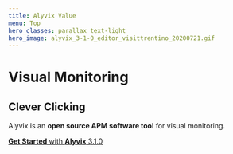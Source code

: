 ```yaml
---
title: Alyvix Value
menu: Top
hero_classes: parallax text-light
hero_image: alyvix_3-1-0_editor_visittrentino_20200721.gif
---
```

<!--
hero_classes: text-dark overlay-light parallax
-->

# Visual Monitoring
## Clever Clicking
<!--
Click Clock
-->

Alyvix is an **open source APM software tool** for visual monitoring.

[**Get Started** with **Alyvix** 3.1.0](https://alyvix.com/learn/getting_started.html?classes=btn,btn-success,btn-lg&target=_blank)
